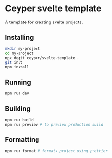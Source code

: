 # Ceyper svelte template

A template for creating svelte projects.

## Installing

```bash
mkdir my-project
cd my-project
npx degit ceyper/svelte-template .
git init
npm install
```

## Running

```bash
npm run dev
```

## Building

```bash
npm run build
npm run preview # to preview production build
```

## Formatting

```bash
npm run format # formats project using prettier
```